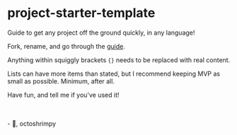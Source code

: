 # project-starter-template
Guide to get any project off the ground quickly, in any language!

Fork, rename, and go through the [guide](./guide.md). 

Anything within squiggly brackets `{}` needs to be replaced with real content. 

Lists can have more items than stated, but I recommend keeping MVP as small as possible. Minimum, after all. 

Have fun, and tell me if you've used it! 

<br><br>
\- :purple_heart:, octoshrimpy 
